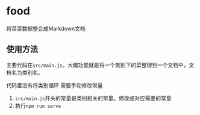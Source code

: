 # food

将菜菜数据整合成Markdown文档

## 使用方法

主要代码在`src/main.js`。大概功能就是将一个类别下的菜整理到一个文档中，文档名为类别名。

代码里没有将类别循环 需要手动修改常量

1. `src/main.js`开头的常量是类别相关的常量。修改成对应需要的常量
2. 执行`npm run serve`